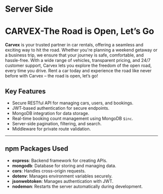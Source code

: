 # Server Side

# CARVEX-The Road is Open, Let’s Go

**Carvex** is your trusted partner in car rentals, offering a seamless and exciting way to hit the road. Whether you're planning a weekend getaway or a business trip, we ensure that your journey is safe, comfortable, and hassle-free. With a wide range of vehicles, transparent pricing, and 24/7 customer support, Carvex lets you explore the freedom of the open road, every time you drive. Rent a car today and experience the road like never before with Carvex – the road is open, let’s go!

## **Key Features**
- Secure RESTful API for managing cars, users, and bookings.
- JWT-based authentication for secure endpoints.
- MongoDB integration for data storage.
- Real-time booking count management using MongoDB `$inc`.
- Server-side pagination, filtering, and search.
- Middleware for private route validation.

---

## **npm Packages Used**
- **express**: Backend framework for creating APIs.
- **mongodb**: Database for storing and managing data.
- **cors**: Handles cross-origin requests.
- **dotenv**: Manages environment variables securely.
- **jsonwebtoken**: Manages authentication with JWT.
- **nodemon**: Restarts the server automatically during development.

